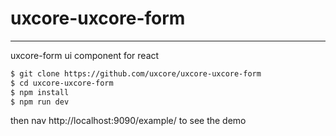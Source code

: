 # uxcore-uxcore-form
---

uxcore-form ui component for react


```sh
$ git clone https://github.com/uxcore/uxcore-uxcore-form
$ cd uxcore-uxcore-form
$ npm install
$ npm run dev
```

then nav http://localhost:9090/example/ to see the demo

